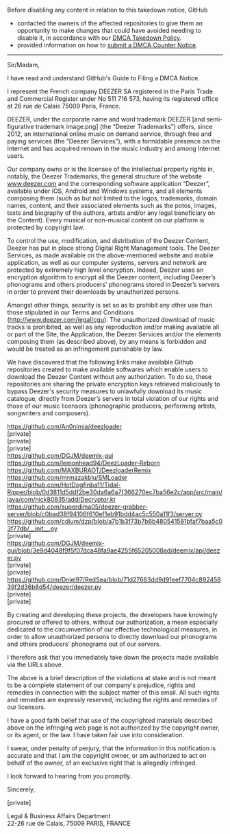 Before disabling any content in relation to this takedown notice, GitHub 
- contacted the owners of the affected repositories to give them an opportunity to make changes that could have avoided needing to disable it, in accordance with our [DMCA Takedown Policy](https://docs.github.com/en/github/site-policy/dmca-takedown-policy).
- provided information on how to [submit a DMCA Counter Notice](https://docs.github.com/en/articles/guide-to-submitting-a-dmca-counter-notice).

---

Sir/Madam,

I have read and understand GitHub's Guide to Filing a DMCA Notice.  

I represent the French company DEEZER SA registered in the Paris Trade and Commercial Register under No 511 716 573, having its registered office at 26 rue de Calais 75009 Paris, France.

DEEZER, under the corporate name and word trademark DEEZER [and semi-figurative trademark image.png] (the “Deezer Trademarks”) offers, since 2012, an international online music on demand service, through free and paying services (the “Deezer Services”), with a formidable presence on the Internet and has acquired renown in the music industry and among Internet users.


Our company owns or is the licensee of the intellectual property rights in, notably, the Deezer Trademarks, the general structure of the website www.deezer.com and the corresponding software application “Deezer”, available under iOS, Android and Windows systems, and all elements composing them (such as but not limited to the logos, trademarks, domain names, content, and their associated elements such as the potos, images, texts and biography of the authors, artists and/or any legal beneficiary on the Content). Every musical or non-musical content on our platform is protected by copyright law.

To control the use, modification, and distribution of the Deezer Content, Deezer has put in place strong Digital Right Management tools. The Deezer Services, as made available on the above-mentioned website and mobile application, as well as our computer systems, servers and network are protected by extremely high level encryption. Indeed, Deezer uses an encryption algorithm to encrypt all the Deezer content, including Deezer’s phonograms and others producers’ phonograms stored in Deezer’s servers in order to prevent their downloads by unauthorized persons.

Amongst other things, security is set so as to prohibit any other use than those stipulated in our Terms and Conditions (http://www.deezer.com/legal/cgu). The unauthorized download of music tracks is prohibited, as well as any reproduction and/or making available all or part of the Site, the Application, the Deezer Services and/or the elements composing them (as described above), by any means is forbidden and would be treated as an infringement punishable by law.

We have discovered that the following links make available Github repositories created to make available softwares which enable users to download the Deezer Content without any authorization. To do so, these repositories are sharing the private encryption keys retrieved maliciously to bypass Deezer's security measures to unlawfully download its music catalogue, directly from Deezer’s servers in total violation of our rights and those of our music licensors (phonographic producers, performing artists, songwriters and composers).

https://github.com/An0nimia/deezloader  
[private]  
[private]  
[private]  
https://github.com/DGJM/deemix-gui  
https://github.com/lemonhead94/DeezLoader-Reborn  
https://github.com/MAXBURAOT/DeezloaderRemix  
https://github.com/mrmazakblu/SMLoader  
https://github.com/HotDogfinba11/Tidal-Ripper/blob/0d3811d5ddf2be30da6a6a7f366270ec7ba56e2c/app/src/main/java/com/nick80835/add/Decryptor.kt  
https://github.com/superdima05/deezer-grabber-server/blob/c0bad38f94106f610ef1eb91bdd4ac5c550a11f3/server.py  
https://github.com/cdium/dzp/blob/a7b1b3f73b7b6b480541581bfaf7baa5c03f77db/__init__.py  
[private]  
https://github.com/DGJM/deemix-gui/blob/3e9d4048f9f5f07dca48fa9ae4255f65205008ad/deemix/api/deezer.py  
[private]  
[private]  
https://github.com/Dniel97/RedSea/blob/71d27663dd9d91eef7704c89245839f2d36b8d54/deezer/deezer.py  
[private]  
[private]  

By creating and developing these projects, the developers have knowingly procured or offered to others, without our authorization, a mean especially dedicated to the circumvention of our effective technological measures, in order to allow unauthorized persons to directly download our phonograms and others producers’ phonograms out of our servers.

I therefore ask that you immediately take down the projects made available via the URLs above.

The above is a brief description of the violations at stake and is not meant to be a complete statement of our company's prejudice, rights and remedies in connection with the subject matter of this email. All such rights and remedies are expressly reserved, including the rights and remedies of our licensors.

I have a good faith belief that use of the copyrighted materials described above on the infringing web page is not authorized by the copyright owner, or its agent, or the law. I have taken fair use into consideration.

I swear, under penalty of perjury, that the information in this notification is accurate and that I am the copyright owner, or am authorized to act on behalf of the owner, of an exclusive right that is allegedly infringed.

I look forward to hearing from you promptly.

Sincerely,

[private]  

Legal & Business Affairs Department  
22-26 rue de Calais, 75009 PARIS, FRANCE
